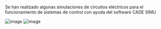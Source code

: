 Se han realizado algunas simulaciones de circuitos eléctricos para el funcionamiento de sistemas de control con ayuda del software CADE SIMU

![image](https://github.com/NathalyFH/Electronica/assets/132954334/8057736f-3fb6-44d8-b9df-7b1750940832)
![image](https://github.com/NathalyFH/Electronica/assets/132954334/f975416f-01c9-4e0c-bd38-0410750c29bd)
